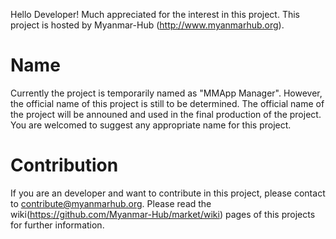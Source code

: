 Hello Developer! Much appreciated for the interest in this project. This project is hosted by Myanmar-Hub (http://www.myanmarhub.org).

Name
=====
Currently the project is temporarily named as "MMApp Manager". However, the official name of this project is still to be determined. The official name of the project will be announed and used in the final production of the project. You are welcomed to suggest any appropriate name for this project. 


Contribution
=====
If you are an developer and want to contribute in this project, please contact to contribute@myanmarhub.org. Please read the wiki(https://github.com/Myanmar-Hub/market/wiki) pages of this projects for further information.